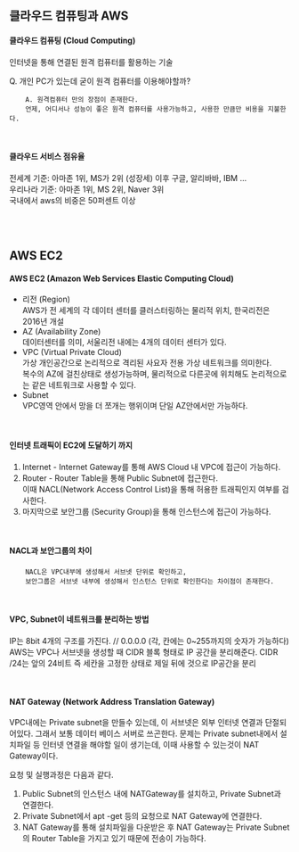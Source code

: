 
## 클라우드 컴퓨팅과 AWS


#### 클라우드 컴퓨팅 (Cloud Computing)

인터넷을 통해 연결된 원격 컴퓨터를 활용하는 기술

Q. 개인 PC가 있는데 굳이 원격 컴퓨터를 이용해야할까?

        A. 원격컴퓨터 만의 장점이 존재한다. 
        언제, 어디서나 성능이 좋은 원격 컴퓨터를 사용가능하고, 사용한 만큼만 비용을 지불한다.
<br>

#### 클라우드 서비스 점유율
전세계 기준: 아마존 1위, MS가 2위 (성장세) 이후 구글, 알리바바, IBM ...
<br>우리나라 기준: 아마존 1위, MS 2위, Naver 3위
<br>국내에서 aws의 비중은 50퍼센트 이상 

<br>
<br>

## AWS EC2

#### AWS EC2 (Amazon Web Services Elastic Computing Cloud)
- 리전 (Region)
<br>AWS가 전 세계의 각 데이터 센터를 클러스터링하는 물리적 위치, 한국리전은 2016년 개설
- AZ (Availability Zone)
<br>데이터센터를 의미, 서울리전 내에는 4개의 데이터 센터가 있다.
- VPC (Virtual Private Cloud)
<br>가상 개인공간으로 논리적으로 격리된 사요자 전용 가상 네트워크를 의미한다.
<br>복수의 AZ에 걸친상태로 생성가능하며, 물리적으로 다른곳에 위치해도 논리적으로는 같은 네트워크로 사용할 수 있다.
- Subnet
<br>VPC영역 안에서 망을 더 쪼개는 행위이며 단일 AZ안에서만 가능하다.
<br>

#### 인터넷 트래픽이 EC2에 도달하기 까지
1. Internet - Internet Gateway를 통해 AWS Cloud 내 VPC에 접근이 가능하다.
2. Router - Router Table을 통해 Public Subnet에 접근한다. <br>이때 NACL(Network Access Control List)을 통해 허용한 트래픽인지 여부를 검사한다.
3. 마지막으로 보안그룹 (Security Group)을 통해 인스턴스에 접근이 가능하다.

<br>

#### NACL과 보안그룹의 차이

        NACL은 VPC내부에 생성해서 서브넷 단위로 확인하고,
        보안그룹은 서브넷 내부에 생성해서 인스턴스 단위로 확인한다는 차이점이 존재한다.

<br>

#### VPC, Subnet이 네트워크를 분리하는 방법
IP는 8bit 4개의 구조를 가진다. // 0.0.0.0 (각, 칸에는 0~255까지의 숫자가 가능하다)
AWS는 VPC나 서브넷을 생성할 때 CIDR 블록 형태로 IP 공간을 분리해준다.
CIDR /24는 앞의 24비트 즉 세칸을 고정한 상태로 제일 뒤에 것으로 IP공간을 분리

<br>

#### NAT Gateway (Network Address Translation Gateway)
VPC내에는 Private subnet을 만들수 있는데, 이 서브넷은 외부 인터넷 연결과 단절되어있다. 그래서 보통 데이터 베이스 서버로 쓰곤한다.
문제는 Private subnet내에서 설치파일 등 인터넷 연결을 해야할 일이 생기는데, 이때 사용할 수 있는것이 NAT Gateway이다.

요청 및 실행과정은 다음과 같다.
1. Public Subnet의 인스턴스 내에 NATGateway를 설치하고, Private Subnet과 연결한다.
2. Private Subnet에서 apt -get 등의 요청으로 NAT Gateway에 연결한다.
3. NAT Gateway를 통해 설치파일을 다운받은 후 NAT Gateway는 Private Subnet의 Router Table을 가지고 있기 때문에 전송이 가능하다.
